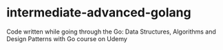 # intermediate-advanced-golang
Code written while going through the Go: Data Structures, Algorithms and Design Patterns with Go course on Udemy
